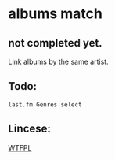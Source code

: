 albums match
===================

not completed yet.
---------------

Link albums by the same artist.

Todo:
-----------------
    last.fm Genres select

Lincese:
-----------------
[WTFPL](http://www.wtfpl.net/)
